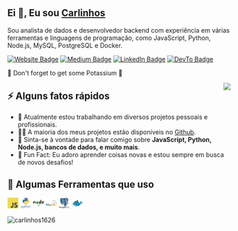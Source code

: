 <h2>Ei 👋, Eu sou <a href="https://stanleylim.me/">Carlinhos</a></h2>
<p>Sou analista de dados e desenvolvedor backend com experiência em várias ferramentas e linguagens de programação, como JavaScript, Python, Node.js, MySQL, PostgreSQL e Docker.</p>
<p><a href="https://stanleylim.me"><img src="https://img.shields.io/badge/-stanleylim.me-4E69C8?style=flat-square&amp;labelColor=4E69C8&amp;logo=Firefox&amp;link=https://stanleylim.me" alt="Website Badge"></a> <a href="https://medium.com/@serbis"><img src="https://img.shields.io/badge/-@serbis-14c767?style=flat-square&amp;labelColor=14c767&amp;logo=Medium&amp;link=https://medium.com/@serbis" alt="Medium Badge"></a> <a href="https://www.linkedin.com/in/serbis/"><img src="https://img.shields.io/badge/-@serbis-0077B5?style=flat-square&amp;labelColor=0077B5&amp;logo=LinkedIn&amp;link=https://www.linkedin.com/in/serbis/" alt="LinkedIn Badge"></a> <a href="https://dev.to/spiderpig86"><img src="https://img.shields.io/badge/-@spiderpig86-0A0A0A?style=flat-square&amp;labelColor=0A0A0A&amp;logo=dev.to&amp;link=https://dev.to/spiderpig86" alt="DevTo Badge"></a></p>
<p>🍌 Don't forget to get some Potassium 🍌</p>
<img align="right" src="https://media1.giphy.com/media/13HgwGsXF0aiGY/giphy.gif" />

<h2>⚡️ Alguns fatos rápidos</h2>
<ul>
<li>🔭 Atualmente estou trabalhando em diversos projetos pessoais e profissionais.</li>
<li>👨‍💻 A maioria dos meus projetos estão disponíveis no <a href="https://github.com/Carlinhos1626">Github</a>.</li>
<li>💬 Sinta-se à vontade para falar comigo sobre <strong>JavaScript, Python, Node.js, bancos de dados, e muito mais</strong>.</li>
<li>🎉 Fun Fact: Eu adoro aprender coisas novas e estou sempre em busca de novos desafios!</li>
</ul>

<h2>🚀 Algumas Ferramentas que uso</h2>
<p align="left">
<img src="https://raw.githubusercontent.com/devicons/devicon/master/icons/javascript/javascript-original.svg" alt="JavaScript" width="25" height="25" />
<img src="https://raw.githubusercontent.com/devicons/devicon/master/icons/python/python-original-wordmark.svg" alt="Python" width="25" height="25" />
<img src="https://raw.githubusercontent.com/devicons/devicon/master/icons/nodejs/nodejs-original-wordmark.svg" alt="Node.js" width="25" height="25" />
<img src="https://raw.githubusercontent.com/devicons/devicon/master/icons/mysql/mysql-original-wordmark.svg" alt="MySQL" width="25" height="25" />
<img src="https://raw.githubusercontent.com/devicons/devicon/master/icons/postgresql/postgresql-original-wordmark.svg" alt="PostgreSQL" width="25" height="25" />
<img src="https://raw.githubusercontent.com/devicons/devicon/master/icons/docker/docker-original.svg" alt="Docker" width="25" height="25" />
</p>

<img src="https://github-readme-stats.vercel.app/api?username=carlinhos1626&show_icons=true&count_private=true" alt="carlinhos1626" />
